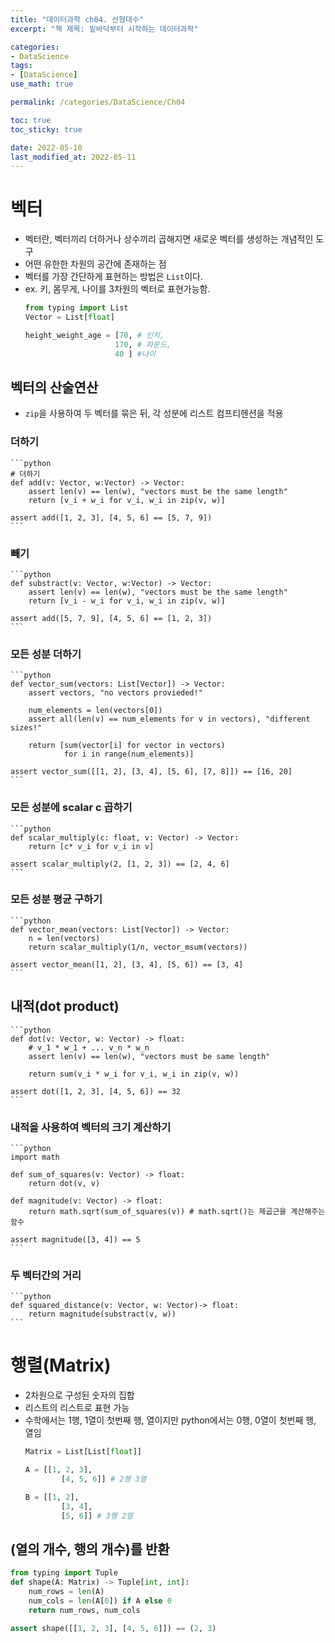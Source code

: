 ```yaml
---
title: "데이터과학 ch04. 선형대수"
excerpt: "책 제목: 밑바닥부터 시작하는 데이터과학"

categories:
- DataScience
tags:
- [DataScience]
use_math: true

permalink: /categories/DataScience/Ch04

toc: true
toc_sticky: true

date: 2022-05-10
last_modified_at: 2022-05-11
---
```


# 벡터
- 벡터란, 벡터끼리 더하거나 상수끼리 곱해지면 새로운 벡터를 생성하는 개념적인 도구
- 어떤 유한한 차원의 공간에 존재하는 점
- 벡터를 가장 간단하게 표현하는 방법은 `List`이다.
- ex. 키, 몸무게, 나이를 3차원의 벡터로 표현가능함. 
    ```python
    from typing import List
    Vector = List[float]

    height_weight_age = [70, # 인치,
                        170, # 파운드,
                        40 ] #나이
    ```

## 벡터의 산술연산
- `zip`을 사용하여 두 벡터를 묶은 뒤, 각 성분에 리스트 컴프티헨션을 적용

### 더하기
    ```python
    # 더하기
    def add(v: Vector, w:Vector) -> Vector:
        assert len(v) == len(w), "vectors must be the same length"
        return [v_i + w_i for v_i, w_i in zip(v, w)]

    assert add([1, 2, 3], [4, 5, 6] == [5, 7, 9]) 
    ```

### 빼기
    ```python
    def substract(v: Vector, w:Vector) -> Vector:
        assert len(v) == len(w), "vectors must be the same length"
        return [v_i - w_i for v_i, w_i in zip(v, w)]

    assert add([5, 7, 9], [4, 5, 6] == [1, 2, 3]) 
    ```

### 모든 성분 더하기
    ```python
    def vector_sum(vectors: List[Vector]) -> Vector:
        assert vectors, "no vectors provieded!"

        num_elements = len(vectors[0])
        assert all(len(v) == num_elements for v in vectors), "different sizes!"

        return [sum(vector[i] for vector in vectors)
                for i in range(num_elements)]

    assert vector_sum([[1, 2], [3, 4], [5, 6], [7, 8]]) == [16, 20]
    ```

### 모든 성분에 scalar c 곱하기
    ```python
    def scalar_multiply(c: float, v: Vector) -> Vector:
        return [c* v_i for v_i in v]

    assert scalar_multiply(2, [1, 2, 3]) == [2, 4, 6]
    ```

### 모든 성분 평균 구하기
    ```python
    def vector_mean(vectors: List[Vector]) -> Vector:
        n = len(vectors)
        return scalar_multiply(1/n, vector_msum(vectors))

    assert vector_mean([1, 2], [3, 4], [5, 6]) == [3, 4]
    ```

## 내적(dot product)
    ```python
    def dot(v: Vector, w: Vector) -> float:
        # v_1 * w_1 + ... v_n * w_n 
        assert len(v) == len(w), "vectors must be same length"

        return sum(v_i * w_i for v_i, w_i in zip(v, w))
        
    assert dot([1, 2, 3], [4, 5, 6]) == 32
    ```

### 내적을 사용하여 벡터의 크기 계산하기
    ```python
    import math

    def sum_of_squares(v: Vector) -> float:
        return dot(v, v)
    
    def magnitude(v: Vector) -> float:
        return math.sqrt(sum_of_squares(v)) # math.sqrt()는 제곱근을 계산해주는 함수
    
    assert magnitude([3, 4]) == 5
    ```
### 두 벡터간의 거리
    ```python
    def squared_distance(v: Vector, w: Vector)-> float:
        return magnitude(substract(v, w))
    ```

# 행렬(Matrix)
- 2차원으로 구성된 숫자의 집합
- 리스트의 리스트로 표현 가능 
- 수학에서는 1행, 1열이 첫번째 행, 열이지만 python에서는 0행, 0열이 첫번째 행, 열임
    ```python
    Matrix = List[List[float]]

    A = [[1, 2, 3],
            [4, 5, 6]] # 2행 3열

    B = [[1, 2],
            [3, 4],
            [5, 6]] # 3행 2열
    ```
## (열의 개수, 행의 개수)를 반환
```python
from typing import Tuple
def shape(A: Matrix) -> Tuple[int, int]:
    num_rows = len(A)
    num_cols = len(A[0]) if A else 0
    return num_rows, num_cols

assert shape([[1, 2, 3], [4, 5, 6]]) == (2, 3)
```